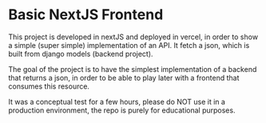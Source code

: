 # Basic NextJS Frontend

This project is developed in nextJS and deployed in vercel, in order to show a simple (super simple) implementation of an API. It fetch a json, which is built from django models (backend project).

The goal of the project is to have the simplest implementation of a backend that returns a json, in order to be able to play later with a frontend that consumes this resource.

It was a conceptual test for a few hours, please do NOT use it in a production environment, the repo is purely for educational purposes.
